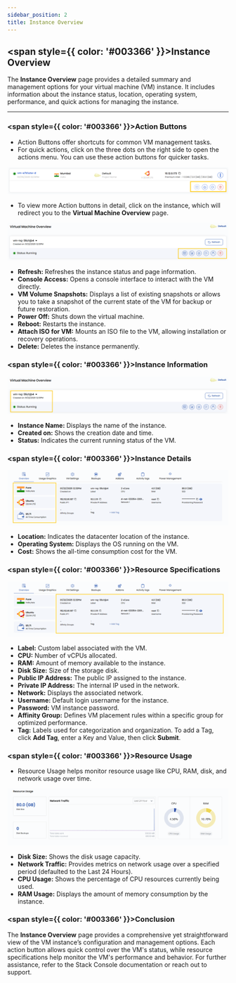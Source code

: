 ```yaml
---
sidebar_position: 2
title: Instance Overview
---
```


## <span style={{ color: '#003366' }}>Instance Overview</span>

The **Instance Overview** page provides a detailed summary and management options for your virtual machine (VM) instance. It includes information about the instance status, location, operating system, performance, and quick actions for managing the instance.

----------

### <span style={{ color: '#003366' }}>Action Buttons</span>

- Action Buttons offer shortcuts for common VM management tasks.
- For quick actions, click on the three dots on the right side to open the actions menu. You can use these action buttons for quicker tasks.

![Action Buttons](images/instance_cloudstack.png)

- To view more Action buttons in detail, click on the instance, which will redirect you to the **Virtual Machine Overview** page.

![Detailed Action Buttons](images/stackconsole-instance-overview-action-buttons.png)

- **Refresh:** Refreshes the instance status and page information.
- **Console Access:** Opens a console interface to interact with the VM directly.
- **VM Volume Snapshots:** Displays a list of existing snapshots or allows you to take a snapshot of the current state of the VM for backup or future restoration.
- **Power Off:** Shuts down the virtual machine.
- **Reboot:** Restarts the instance.
- **Attach ISO for VM:** Mounts an ISO file to the VM, allowing installation or recovery operations.
- **Delete:** Deletes the instance permanently.

### <span style={{ color: '#003366' }}>Instance Information</span>

![Instance Information](images/stackconsole-instance-overview-info.png)

- **Instance Name:** Displays the name of the instance.
- **Created on:** Shows the creation date and time.
- **Status:** Indicates the current running status of the VM.

### <span style={{ color: '#003366' }}>Instance Details</span>

![Instance Details](images/stackconsole-instance-overview-info-location.png)

- **Location:** Indicates the datacenter location of the instance.
- **Operating System:** Displays the OS running on the VM.
- **Cost:** Shows the all-time consumption cost for the VM.

### <span style={{ color: '#003366' }}>Resource Specifications</span>

![Resource Specifications](images/stackconsole-instance-overview-details.png)

- **Label:** Custom label associated with the VM.
- **CPU:** Number of vCPUs allocated.
- **RAM:** Amount of memory available to the instance.
- **Disk Size:** Size of the storage disk.
- **Public IP Address:** The public IP assigned to the instance.
- **Private IP Address:** The internal IP used in the network.
- **Network:** Displays the associated network.
- **Username:** Default login username for the instance.
- **Password:** VM instance password.
- **Affinity Group:** Defines VM placement rules within a specific group for optimized performance.
- **Tag:** Labels used for categorization and organization. To add a Tag, click **Add Tag**, enter a Key and Value, then click **Submit**.

### <span style={{ color: '#003366' }}>Resource Usage</span>

- Resource Usage helps monitor resource usage like CPU, RAM, disk, and network usage over time.

![Resource Usage](images/stackconsole-instance-overview-resource-details.png)

- **Disk Size:** Shows the disk usage capacity.
- **Network Traffic:** Provides metrics on network usage over a specified period (defaulted to the Last 24 Hours).
- **CPU Usage:** Shows the percentage of CPU resources currently being used.
- **RAM Usage:** Displays the amount of memory consumption by the instance.

### <span style={{ color: '#003366' }}>Conclusion</span>

The **Instance Overview** page provides a comprehensive yet straightforward view of the VM instance’s configuration and management options. Each action button allows quick control over the VM's status, while resource specifications help monitor the VM's performance and behavior. For further assistance, refer to the Stack Console documentation or reach out to support.
